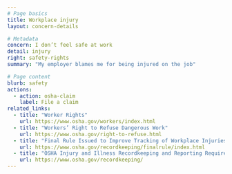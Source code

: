 ```yaml
---
# Page basics
title: Workplace injury
layout: concern-details

# Metadata
concern: I don’t feel safe at work
detail: injury
right: safety-rights
summary: "My employer blames me for being injured on the job"

# Page content
blurb: safety
actions:
  - action: osha-claim
    label: File a claim
related_links:
  - title: "Worker Rights"
    url: https://www.osha.gov/workers/index.html
  - title: "Workers’ Right to Refuse Dangerous Work"
    url: https://www.osha.gov/right-to-refuse.html
  - title: "Final Rule Issued to Improve Tracking of Workplace Injuries and Illnesses"
    url: https://www.osha.gov/recordkeeping/finalrule/index.html
  - title: "OSHA Injury and Illness Recordkeeping and Reporting Requirements"
    url: https://www.osha.gov/recordkeeping/
---
```

